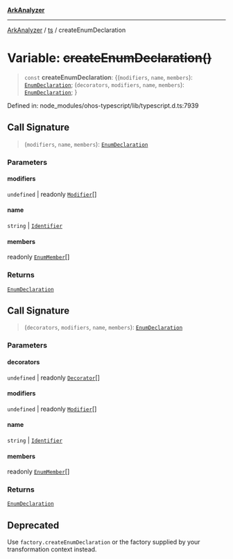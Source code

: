 [**ArkAnalyzer**](../../../../README.md)

***

[ArkAnalyzer](../../../../globals.md) / [ts](../README.md) / createEnumDeclaration

# Variable: ~~createEnumDeclaration()~~

> `const` **createEnumDeclaration**: \{(`modifiers`, `name`, `members`): [`EnumDeclaration`](../interfaces/EnumDeclaration.md); (`decorators`, `modifiers`, `name`, `members`): [`EnumDeclaration`](../interfaces/EnumDeclaration.md); \}

Defined in: node\_modules/ohos-typescript/lib/typescript.d.ts:7939

## Call Signature

> (`modifiers`, `name`, `members`): [`EnumDeclaration`](../interfaces/EnumDeclaration.md)

### Parameters

#### modifiers

`undefined` | readonly [`Modifier`](../type-aliases/Modifier.md)[]

#### name

`string` | [`Identifier`](../interfaces/Identifier.md)

#### members

readonly [`EnumMember`](../interfaces/EnumMember.md)[]

### Returns

[`EnumDeclaration`](../interfaces/EnumDeclaration.md)

## Call Signature

> (`decorators`, `modifiers`, `name`, `members`): [`EnumDeclaration`](../interfaces/EnumDeclaration.md)

### Parameters

#### decorators

`undefined` | readonly [`Decorator`](../interfaces/Decorator.md)[]

#### modifiers

`undefined` | readonly [`Modifier`](../type-aliases/Modifier.md)[]

#### name

`string` | [`Identifier`](../interfaces/Identifier.md)

#### members

readonly [`EnumMember`](../interfaces/EnumMember.md)[]

### Returns

[`EnumDeclaration`](../interfaces/EnumDeclaration.md)

## Deprecated

Use `factory.createEnumDeclaration` or the factory supplied by your transformation context instead.
